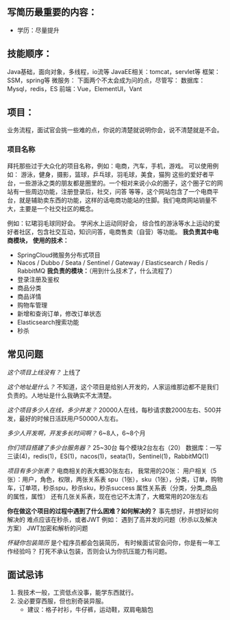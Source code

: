 
## 写简历最重要的内容：
- 学历：尽量提升


## 技能顺序：
Java基础，面向对象，多线程，io流等
JavaEE相关：tomcat，servlet等
框架：SSM，spring等
微服务：
下面两个不太会成为问的点，尽管写：
数据库：Mysql，redis，ES
前端：Vue，ElementUI，Vant


## 项目：
业务流程，面试官会挑一些难的点，你说的清楚就说明你会，说不清楚就是不会。

### 项目名称
拜托那些过于大众化的项目名称，例如：电商，汽车，手机，游戏。
可以使用例如：
游泳，健身，摄影，篮球，乒乓球，羽毛球，美食，猫狗
这些的爱好者平台，一些游泳之类的朋友都是圈里的。一个相对来说小众的圈子，这个圈子它的网站有一些周边功能，注册登录后，社交，问答 等等，这个网站包含了一个电商平台，就是辅助卖东西的功能，这样的话电商功能站的住脚。我们电商网站销量不大，主要是一个社交社区的概念。

例如：钇珺羽毛球同好会。
学闲水上运动同好会，
综合性的游泳等水上运动的爱好者社区，包含社交互动，知识问答，电商售卖（自营）等功能。
**我负责其中电商模块，**
**使用的技术：**
- SpringCloud微服务分布式项目
- Nacos / Dubbo / Seata / Sentinel / Gateway / Elasticsearch / Redis / RabbitMQ
**我负责的模块：**（用到什么技术了，什么流程了）
- 登录注册及鉴权
- 商品分类
- 商品详情
- 购物车管理
- 新增和查询订单，修改订单状态
- Elasticsearch搜索功能
- 秒杀


## 常见问题

*这个项目上线没有？*
上线了

*这个地址是什么？*
不知道，这个项目是给别人开发的，人家运维那边都不是我们负责的。人地址是什么我确实不太清楚。

*这个项目多少人在线，多少并发？*
20000人在线，每秒请求数2000左右、500并发，最好的时候日活跃用户50000人左右。

*多少人开发啊，开发多长时间啊？*
6~8人，6~8个月

*你们项目搭建了多少台服务器？*
25~30台
每个模块2台左右（20）
数据库：一写三读(4)，redis(1)，ES(1)，nacos(1)，seata(1)，Sentinel(1)，RabbitMQ(1)

*项目有多少张表？*
电商相关的表大概30张左右，
我常用的20张：
用户相关（5张）：用户，角色，权限，两张关系表
spu（1张），sku（1张），分类，订单，购物车，订单项，秒杀spu，秒杀sku，秒杀success
属性关系表（分类，分类_商品的属性，属性）
还有几张关系表，现在也记不太清了，大概常用的20张左右

**你在做这个项目的过程中遇到了什么困难？如何解决的？**
事先想好，并想好如何解决的
难点应该在秒杀，或者JWT
例如：
遇到了高并发的问题（秒杀以及解决方案）
JWT加密和解析的问题

*怀疑你包装简历*
是个程序员都会包装简历，
有时候面试官会问你，你是有一年工作经验吗？
打死不承认包装，否则会认为你抗压能力有问题。


## 面试忌讳

1. 我技术一般，工资低点没事，能学东西就行。
2. 没必要穿西服，但也别奇装异服。
    - 建议：格子衬衫，牛仔裤，运动鞋，双肩电脑包

